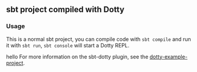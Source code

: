 ## sbt project compiled with Dotty

### Usage

This is a normal sbt project, you can compile code with `sbt compile` and run it
with `sbt run`, `sbt console` will start a Dotty REPL.







hello
For more information on the sbt-dotty plugin, see the
[dotty-example-project](https://github.com/lampepfl/dotty-example-project/blob/master/README.md).
